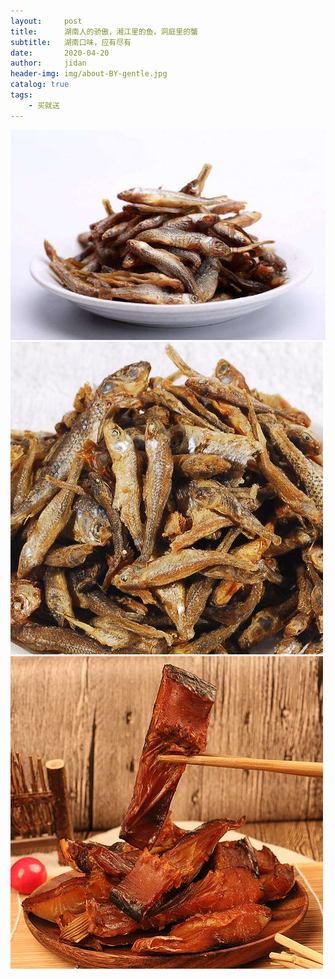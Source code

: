 ```yaml
---
layout:     post
title:      湖南人的骄傲，湘江里的鱼，洞庭里的蟹
subtitle:   湖南口味，应有尽有
date:       2020-04-20
author:     jidan
header-img: img/about-BY-gentle.jpg
catalog: true
tags:
    - 买就送
---
```

![](/img/te/4.jpg)
![](/img/te/9.jpg)
![](/img/te/13.jpg)